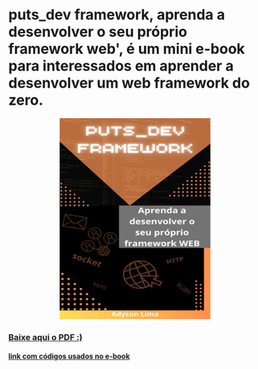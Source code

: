 # puts_dev framework, aprenda a desenvolver o seu próprio framework web', é um mini e-book para interessados em aprender a desenvolver um web framework do zero.

<p align="center"><img src="https://github.com/Adyson-Lima/puts_dev_framework_ebook/blob/main/capa.jpg" height="400" width="300"/></p>


### <a href="https://github.com/Adyson-Lima/puts_dev_framework_ebook/blob/main/puts_dev_framework_tutorial.pdf">Baixe aqui o PDF :)</a> 
#### <a href="">link com códigos usados no e-book</a> 
